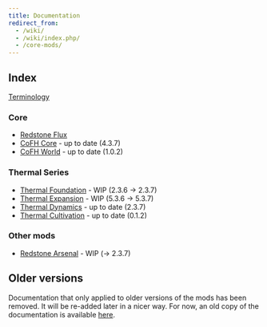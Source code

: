 ```yaml
---
title: Documentation
redirect_from:
  - /wiki/
  - /wiki/index.php/
  - /core-mods/
---
```


Index
-----

[Terminology](/docs/terminology/)

### Core
* [Redstone Flux](/docs/redstone-flux/)
* [CoFH Core](/docs/cofh-core/) - <span class="uk-text-small uk-text-success">up to date (4.3.7)</span>
* [CoFH World](/docs/cofh-world/) - <span class="uk-text-small uk-text-success">up to date (1.0.2)</span>

### Thermal Series
* [Thermal Foundation](/docs/thermal-foundation/) - <span class="uk-text-small uk-text-warning">WIP (2.3.6 → 2.3.7)</span>
* [Thermal Expansion](/docs/thermal-expansion/) - <span class="uk-text-small uk-text-warning">WIP (5.3.6 → 5.3.7)</span>
* [Thermal Dynamics](/docs/thermal-dynamics/) - <span class="uk-text-small uk-text-success">up to date (2.3.7)</span>
* [Thermal Cultivation](/docs/thermal-cultivation/) - <span class="uk-text-small uk-text-success">up to date (0.1.2)</span>

### Other mods
* [Redstone Arsenal](/docs/redstone-arsenal/) - <span class="uk-text-small uk-text-warning">WIP (→ 2.3.7)</span>


Older versions
--------------

Documentation that only applied to older versions of the mods has been removed.
It will be re-added later in a nicer way. For now, an old copy of the
documentation is available [here](https://oldcofh.github.io/docs/).
